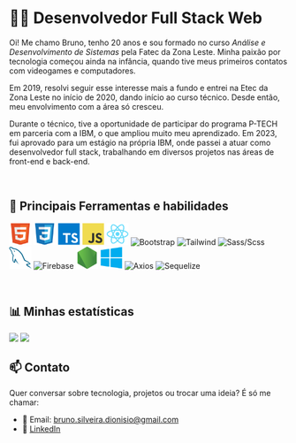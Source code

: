 # 🧑‍💻 Desenvolvedor Full Stack Web

Oi! Me chamo Bruno, tenho 20 anos e sou formado no curso _Análise e Desenvolvimento de Sistemas_ pela Fatec da Zona Leste. Minha paixão por tecnologia começou ainda na infância, quando tive meus primeiros contatos com videogames e computadores.

Em 2019, resolvi seguir esse interesse mais a fundo e entrei na Etec da Zona Leste no início de 2020, dando início ao curso técnico. Desde então, meu envolvimento com a área só cresceu.

Durante o técnico, tive a oportunidade de participar do programa P-TECH em parceria com a IBM, o que ampliou muito meu aprendizado. Em 2023, fui aprovado para um estágio na própria IBM, onde passei a atuar como desenvolvedor full stack, trabalhando em diversos projetos nas áreas de front-end e back-end.

<br/>

## 🚀 Principais Ferramentas e habilidades

<p align="left">
  <img src="https://raw.githubusercontent.com/devicons/devicon/master/icons/html5/html5-original.svg" width="40" alt="HTML" />
  <img src="https://raw.githubusercontent.com/devicons/devicon/master/icons/css3/css3-original.svg" width="40" alt="CSS" />
  <img src="https://raw.githubusercontent.com/devicons/devicon/master/icons/typescript/typescript-original.svg" width="40" alt="TypeScript" />
  <img src="https://raw.githubusercontent.com/devicons/devicon/master/icons/javascript/javascript-original.svg" width="40" alt="JavaScript" />
  <img src="https://raw.githubusercontent.com/devicons/devicon/master/icons/react/react-original.svg" width="40" alt="React" />
  <img src="https://cdn.jsdelivr.net/gh/devicons/devicon@latest/icons/bootstrap/bootstrap-original.svg" width="40" alt="Bootstrap"/>
  <img src="https://cdn.jsdelivr.net/gh/devicons/devicon@latest/icons/tailwindcss/tailwindcss-original.svg" width="40" alt="Tailwind" />
  <img src="https://cdn.jsdelivr.net/gh/devicons/devicon@latest/icons/sass/sass-original.svg" width="40" alt="Sass/Scss"/>
  <img src="https://raw.githubusercontent.com/devicons/devicon/master/icons/mysql/mysql-original.svg" width="40" alt="MySQL" />
  <img src="https://cdn.jsdelivr.net/gh/devicons/devicon@latest/icons/firebase/firebase-original.svg" width="40" alt="Firebase"/>
  <img src="https://raw.githubusercontent.com/devicons/devicon/master/icons/nodejs/nodejs-original.svg" width="40" alt="Node.js" />
  <img src="https://raw.githubusercontent.com/devicons/devicon/master/icons/windows8/windows8-original.svg" width="40" alt="Windows" />
  <img src="https://cdn.jsdelivr.net/gh/devicons/devicon@latest/icons/axios/axios-plain-wordmark.svg" width="40" alt="Axios"/>
  <img src="https://cdn.jsdelivr.net/gh/devicons/devicon@latest/icons/sequelize/sequelize-original.svg" width="40" alt="Sequelize"/>
</p>

<br/>

## 📊 Minhas estatísticas

<img src="https://github-readme-stats.vercel.app/api?username=Brun0Silveir4&show_icons=true&theme=radical" width="400"/>
<img src="https://github-readme-stats.vercel.app/api/top-langs/?username=Brun0Silveir4&layout=compact&theme=radical" width="340"/>

<br/>

## 📫 Contato

Quer conversar sobre tecnologia, projetos ou trocar uma ideia? É só me chamar:

- 📧 Email: bruno.silveira.dionisio@gmail.com
- 💼 [LinkedIn](https://www.linkedin.com/in/bruno-silveira-dionisio/)
